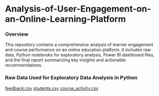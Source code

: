 # Analysis-of-User-Engagement-on-an-Online-Learning-Platform

### Overview
This repository contains a comprehensive analysis of learner engagement and course performance on an online education platform. It includes raw data, Python notebooks for exploratory analysis, Power BI dashboard files, and the final report summarizing key insights and actionable recommendations.

### Raw Data Used for Exploratory Data Analysis in Python
<a href="https://github.com/LakshmiPriyanka13/Analysis-of-User-Engagement-on-an-Online-Learning-Platform/blob/main/feedback.csv">feedback.csv</a>
<a href="https://github.com/LakshmiPriyanka13/Analysis-of-User-Engagement-on-an-Online-Learning-Platform/blob/main/students.csv">students.csv</a>
<a href="https://github.com/LakshmiPriyanka13/Analysis-of-User-Engagement-on-an-Online-Learning-Platform/blob/main/course_activity.csv">course_activity.csv</a>

